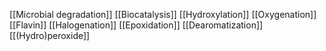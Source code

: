 [[Microbial degradation]]
[[Biocatalysis]]
[[Hydroxylation]]
[[Oxygenation]]
[[Flavin]]
[[Halogenation]]
[[Epoxidation]]
[[Dearomatization]]
[[(Hydro)peroxide]]
